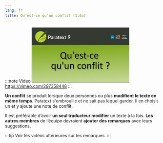 ```yaml
---
lang: fr
title: Qu’est-ce qu’un conflit (1.6a)
---
```


:::note Video
[![ ](../../media/1.6a.png)](https://vimeo.com/297358448)  
https://vimeo.com/297358448
:::

**Un conflit** se produit lorsque deux personnes ou plus **modifient le texte en même temps**. Paratext s'embrouille et ne sait pas lequel garder. Il en choisit un et y ajoute une note de conflit.

Il est préférable d’avoir **un seul traducteur modifier** un texte à la fois. **Les autres membres** de l’équipe devraient **ajouter des remarques** avec leurs suggestions. 

:::tip
Voir les vidéos ultérieures sur les remarques.
:::
